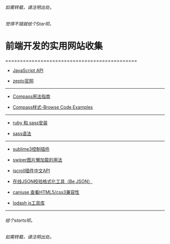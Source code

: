 ﻿###### 如需转载，请注明出处。
###### 觉得不错就给个Star呗。

# 前端开发的实用网站收集
=============================================


* [JavaScript API](http://lbsyun.baidu.com/index.php?title=jspopular)

* [zepto官网](http://zeptojs.com/)

**********************************************************
* [Compass用法指南](http://www.ruanyifeng.com/blog/2012/11/compass.html)

* [Compass样式-Browse Code Examples](http://compass-style.org/examples/)
**********************************************************
* [ruby 和 sass安装](http://www.w3cplus.com/sassguide/install.html)

* [sass语法](http://www.w3cplus.com/sassguide/syntax.html)
**********************************************************
* [sublime3控制插件](http://devework.com/sublime-text-3-package-control.html)

* [swiper图片懒加载的用法](http://idangero.us/swiper/api/#.V_3hSyF95QI)

* [iscroll插件中文API](http://wiki.jikexueyuan.com/project/iscroll-5/)

* [在线JSON校验格式化工具（Be JSON）](http://www.bejson.com/)

* [caniuse 查看HTML5/css3兼容性](http://caniuse.com/)

* [lodash js工具库](http://lodashjs.com/docs/)

**********************************************************


###### 给个starts呗。
###### 如需转载，请注明出处。
